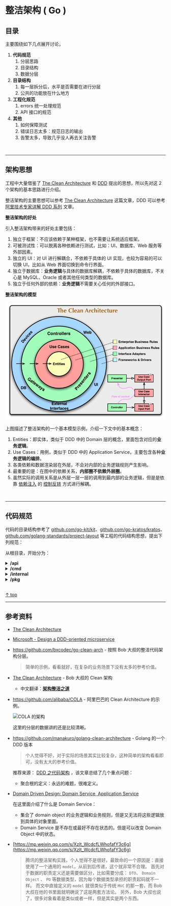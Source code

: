 # 整洁架构 ( Go )

## <a id="contents">目录</a>

主要围绕如下几点展开讨论，

1.  **代码规范**
    1.  分层思路
    2.  目录结构
    3.  数据分层
2.  **目录结构**
    1.  每一层拆分后，水平是否需要在进行分层
    2.  公共的功能放在什么地方
3.  **工程化规范**
    1.  errors 统一处理规范
    2.  API 接口的规范
4.  **其他**
    1.  如何保障测试
    2.  错误日志太多：规范日志的输出
    3.  告警太多，导致几乎没人再去关注告警


<br /><hr />

## 架构思想

工程中大量借鉴了 [The Clean Architecture](https://blog.cleancoder.com/uncle-bob/2012/08/13/the-clean-architecture.html) 和 [DDD](https://en.wikipedia.org/wiki/Domain-driven_design) 提出的思想，所以先对这 2 个架构的基本思路进行介绍。

整洁架构的主要思想可以参考 [The Clean Architecture](https://blog.cleancoder.com/uncle-bob/2012/08/13/the-clean-architecture.html) 这篇文章，DDD 可以参考 [阿里技术专家详解 DDD 系列](https://zhuanlan.zhihu.com/p/366395817) 文章。


**整洁架构的好处**

引入整洁架构带来的好处主要包括：

1. 独立于框架：不应该依赖于某种框架，也不需要让系统适应框架。
2. 可被测试性：可以脱离各种依赖进行测试，比如：UI、数据库、Web 服务等外部因素。
3. 独立的 UI：对 UI 进行解耦合，不依赖于具体的 UI 实现，也较为容易的可以切换 UI，比如从 Web 界面切换到命令行界面。
4. 独立于数据库：**业务逻辑**与具体的数据库解耦，不依赖于具体的数据库，不关心是 MySQL、Oracle 或者其他任何类型的数据库。
5. 独立于任何外部的依赖：**业务逻辑**不需要关心任何的外部接口。

**整洁架构的模型**

![](./assets/the_clean_arch.png)

上图描述了整洁架构的一个基本模型示例，介绍一下文中的基本概念：

1. Entities：即实体，类似于 DDD 中的 Domain 层的概念，里面包含对应的**业务逻辑**。
2. Use Cases：用例，类似于 DDD 中的 Application Service，主要包含各种**业务逻辑的编排**。
3. 各类依赖和数据渲染层在外层，不会对内部的业务逻辑规则产生影响。
4. 最重要的是：在图中的依赖关系，**内部圈不依赖外层圈**。
5. 虽然实际的调用关系是从外层一层一层的调用到最内部的业务逻辑，但是是依靠 [依赖注入](https://zh.wikipedia.org/wiki/%E4%BE%9D%E8%B5%96%E6%B3%A8%E5%85%A5) 的 [控制反转](https://zh.wikipedia.org/zh-hans/%E6%8E%A7%E5%88%B6%E5%8F%8D%E8%BD%AC) 方式进行解耦。


<br /><hr />

## 代码规范

代码的目录结构参考了 [github.com/go-kit/kit](https://github.com/go-kit/kit)、[github.com/go-kratos/kratos](https://github.com/go-kratos/kratos)、[github.com/golang-standards/project-layout](https://github.com/golang-standards/project-layout) 等工程的代码结构思想，提出下列规范：


从根目录，开始分为：

<details>

<summary> <b> /api </b> </summary> <br />

**职责**

- 定义接口协议 DTO 结构体。可以引入 `protobuf` 来定义协议结构体。
- 路由注册
- 请求/响应序列化和反序列化

**如何测试**

- 使用 [httptest](https://pkg.go.dev/net/http/httptest) 模拟 http server ， 然后请求接口。

**测试关注点**

- HTTP 请求和响应的序列化是否符合预期

</details>


<details>

<summary> <b>/cmd</b> </summary> <br />

**职责**

- `main.go` 及 `func main()`
- `func main` 函数中，做服务的初始化、依赖注入。这里会有两个问题：
  - 导致 main 方法可能特别长。[go-kit FAQ - Dependency Injection — Why is func main always so big?](https://gokit.io/faq/#dependency-injection-mdash-why-is-func-main-always-so-big) 这篇文章有解释。
    - 需要在 main 函数中管理所有依赖的生命周期。
    - 要用**显示的**方式将依赖注入。
  - 每次依赖注入都会非常麻烦。可以借用 [wire](https://pkg.go.dev/github.com/google/wire) 工具生成依赖注入的代码。

**如何测试**

不做测试。

</details>


<details>

<summary> <b>/internal</b> </summary> <br />

强制增加 `/internal` package，防止其他工程随意引用。

- 可以避免循环引用的问题。
- 规范调用关系，如果不是我们自己服务的调用的话，那么就应该使用 rpc 的调用方式。

<br />

在这下面会存在如下目录，

<details>

<summary> /internal/server </summary> <br />

HTTP Server, gRPC Server 的定义。在这里面主要是对 Server 的生命周期进行管理，这也是很多微服务框架的主要工作之一。比如，对 HTTP Server 的优雅退出进行管理。


**职责**

- 创建 HTTP Server，**管理 HTTP Server 的生命周期**，包括优雅退出的策略。 ( **重点** )
- ( 类似于 gRPC ) 使用 Register 的方式将 Server 注入到 /api 中，绑定 Server 与 http router 的关系。


**测试** 

暂时不需要测试。


</details>


<details>

<summary> /internal/service </summary> <br />


**调用关系**

service层 —> usecase层 中的 Usercase。

**主要职责**

- **重点：参数转换**，并做简单的参数校验。
- 做业务数据的渲染。 ( 由于没有 BFF，所以将 BFF 的功能放到这一层做，但是会导致这一层的代码膨胀 )


</details>


<details>

<summary> /internal/domain </summary> <br />

保存 domain 级别的对象，其中包含：`domain object` 、 `value object` 、 `domain service` 。 按照 DDD 中的思想，Domain Object 里面包含各自负责领域的业务逻辑。

**这一层是业务的核心层级。**

这一层按照现在的分层模式，非常独立，不会向上依赖，也不会向下依赖。

这一层的对象是 `Domain Object`，需要与 `PO (Persistence Object)` 或者叫 `Data Object` 区分。

`Domain Object` 是带有对应的业务逻辑，
`PO` 只是做个表的简单映射，如果是使用 ORM 工具的话，那么就对应 ORM 映射的对象。

在这一层下面，可以按照业务的子域创建各自的 package。比如：

- /internal/domain/user
- /internal/domain/booking

**职责**

- 各自领域具体的业务逻辑。
- 使用充血模式。

如何更好的设计领域对象 ( Domain Object ) 强烈推荐参考：

- [ddd的战术篇: application service, domain service, infrastructure service](https://blog.csdn.net/abchywabc/article/details/79362975)
- [阿里技术专家详解 DDD 系列 第五讲：聊聊如何避免写流水账代码](https://zhuanlan.zhihu.com/p/366395817)

**不包含**

UI 渲染；数据库或 RPC 框架的具体实现。


**测试**

- repo 的依赖，由于是 interface 注入，所以直接 mock 的方式。 ( 后续会引入 Go 官方的 [gomock](https://pkg.go.dev/github.com/golang/mock/gomock) )
-   测试重点为业务逻辑是否符合预期。

**难点**

这一层的难点是，如何定义各种各样的 `Domain Object`、`Domain Service`。

</details>


<details>

<summary> /internal/usecase </summary> <br />

Use Cases，即 DDD 中的 `Application Service`，它主要的作用是对 domain 业务的**编排**。

若有必要，也可以在该 package 下面定义 `子 Usecase`。


</details>


<details>

<summary> /internal/repo </summary> <br />

**职责** 

各种数据依赖的具体实现，包括 DB、RPC、缓存等。这里面存放 PO 数据，这些数据就是 **简单的表映射**。

这里的对象使用 `失血模型` 或者 `贫血模型`。

</details>


</details>


<details>

<summary> <b>/pkg</b> </summary> <br />

里面定义可以共享出去的工具。由于是可以直接让别人用，这里面的 package 当作基础依赖库使用。既然又是基础依赖库，它里面尽可能的不包含第三方依赖。

</details>


<br /> 

[↑ top](#contents)

<hr />

## 参考资料

- [The Clean Architecture](https://blog.cleancoder.com/uncle-bob/2012/08/13/the-clean-architecture.html)

- [Microsoft - Design a DDD-oriented microservice](https://docs.microsoft.com/en-us/dotnet/architecture/microservices/microservice-ddd-cqrs-patterns/ddd-oriented-microservice)

- https://github.com/bxcodec/go-clean-arch - 按照 Bob 大叔的整洁代码架构分层。

    > 简单的示例，看看就好，在复杂的业务场景下没有太多的参考价值。

- [The Clean Architecture](https://blog.cleancoder.com/uncle-bob/2012/08/13/the-clean-architecture.html) - Bob 大叔的 Clean 架构

    - 中文翻译：**[架构整洁之道](https://www.cnblogs.com/yjf512/archive/2012/09/10/2678313.html)**

- https://github.com/alibaba/COLA - 阿里巴巴的 Clean Architecture 的示例。

    ![COLA 的架构](https://camo.githubusercontent.com/9541f7afd632322da151e2555d2529e254b18eadefadb86b9d743953a35298ce/68747470733a2f2f696d672d626c6f672e6373646e696d672e636e2f32303230313230393138323933343833382e706e67)

    这里的分层的数据讲的还是比较清晰。

- https://github.com/manakuro/golang-clean-architecture - Golang 的一个 DDD 版本

    > 个人觉得不好，对于实际的场景其实比较复杂，这种简单的架构看看即可，没有太大的参考价值。

    推荐来源： [DDD 之代码架构](https://www.yasinshaw.com/articles/112) ，该文章总结了几个重点问题：

    - 聚合根的定义：永远的难题，很难定义。

- [Domain Driven Design: Domain Service, Application Service](https://stackoverflow.com/questions/2268699/domain-driven-design-domain-service-application-service)

    在这里面介绍了什么是 Domain Service：

    - 集合了 domain object 的业务逻辑和业务规则，但是又无法将这些逻辑放到具体的对象里面。
    - Domain Service 是不存在或最好不存在状态的。但是可以改变 Domain Object 中的状态。

- [https://mp.weixin.qq.com/s/Xzlt_WcdcfLWhofafY3c6g](https://mp.weixin.qq.com/s/Xzlt_WcdcfLWhofafY3c6g)

    > 腾讯的整洁架构实践，个人觉得不是很好。最致命的一个原因是：直接使用了一个通用的 `model`，从前到后传递，这个就非常不合理。
    > 首先对于数据的职责定义还是需要做区分，比如需要分成： `DTO`、 `Domain Object` 、 `PO` 等数据类型，因为每个数据类型承担的职责起码就不一样。
    > 而文中直接定义的 `model` 就很类似于传统 `MVC` 的那一套，而 Bob 大叔在他的书里面就明确说了这是两套方法论。
    > 另外，Bob 大叔也说了，很多对象看着是类似或者一样，但是其实是两个东西。
